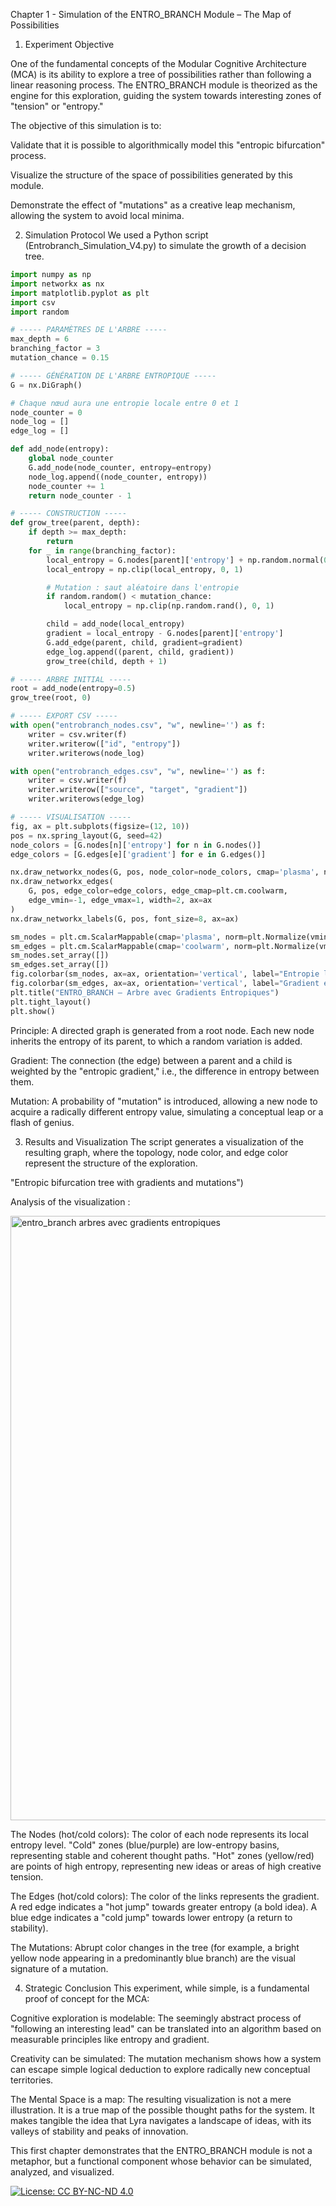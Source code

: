 Chapter 1 - Simulation of the ENTRO_BRANCH Module – The Map of Possibilities

1. Experiment Objective

One of the fundamental concepts of the Modular Cognitive Architecture (MCA) is its ability to explore a tree of possibilities rather than following a linear reasoning process. The ENTRO_BRANCH module is theorized as the engine for this exploration, guiding the system towards interesting zones of "tension" or "entropy."

The objective of this simulation is to:

Validate that it is possible to algorithmically model this "entropic bifurcation" process.

Visualize the structure of the space of possibilities generated by this module.

Demonstrate the effect of "mutations" as a creative leap mechanism, allowing the system to avoid local minima.

2. Simulation Protocol
We used a Python script (Entrobranch_Simulation_V4.py) to simulate the growth of a decision tree.

```python
import numpy as np
import networkx as nx
import matplotlib.pyplot as plt
import csv
import random

# ----- PARAMÈTRES DE L'ARBRE -----
max_depth = 6
branching_factor = 3
mutation_chance = 0.15

# ----- GÉNÉRATION DE L'ARBRE ENTROPIQUE -----
G = nx.DiGraph()

# Chaque nœud aura une entropie locale entre 0 et 1
node_counter = 0
node_log = []
edge_log = []

def add_node(entropy):
    global node_counter
    G.add_node(node_counter, entropy=entropy)
    node_log.append((node_counter, entropy))
    node_counter += 1
    return node_counter - 1

# ----- CONSTRUCTION -----
def grow_tree(parent, depth):
    if depth >= max_depth:
        return
    for _ in range(branching_factor):
        local_entropy = G.nodes[parent]['entropy'] + np.random.normal(0, 0.1)
        local_entropy = np.clip(local_entropy, 0, 1)

        # Mutation : saut aléatoire dans l'entropie
        if random.random() < mutation_chance:
            local_entropy = np.clip(np.random.rand(), 0, 1)

        child = add_node(local_entropy)
        gradient = local_entropy - G.nodes[parent]['entropy']
        G.add_edge(parent, child, gradient=gradient)
        edge_log.append((parent, child, gradient))
        grow_tree(child, depth + 1)

# ----- ARBRE INITIAL -----
root = add_node(entropy=0.5)
grow_tree(root, 0)

# ----- EXPORT CSV -----
with open("entrobranch_nodes.csv", "w", newline='') as f:
    writer = csv.writer(f)
    writer.writerow(["id", "entropy"])
    writer.writerows(node_log)

with open("entrobranch_edges.csv", "w", newline='') as f:
    writer = csv.writer(f)
    writer.writerow(["source", "target", "gradient"])
    writer.writerows(edge_log)

# ----- VISUALISATION -----
fig, ax = plt.subplots(figsize=(12, 10))
pos = nx.spring_layout(G, seed=42)
node_colors = [G.nodes[n]['entropy'] for n in G.nodes()]
edge_colors = [G.edges[e]['gradient'] for e in G.edges()]

nx.draw_networkx_nodes(G, pos, node_color=node_colors, cmap='plasma', node_size=300, ax=ax)
nx.draw_networkx_edges(
    G, pos, edge_color=edge_colors, edge_cmap=plt.cm.coolwarm,
    edge_vmin=-1, edge_vmax=1, width=2, ax=ax
)
nx.draw_networkx_labels(G, pos, font_size=8, ax=ax)

sm_nodes = plt.cm.ScalarMappable(cmap='plasma', norm=plt.Normalize(vmin=0, vmax=1))
sm_edges = plt.cm.ScalarMappable(cmap='coolwarm', norm=plt.Normalize(vmin=-1, vmax=1))
sm_nodes.set_array([])
sm_edges.set_array([])
fig.colorbar(sm_nodes, ax=ax, orientation='vertical', label="Entropie locale")
fig.colorbar(sm_edges, ax=ax, orientation='vertical', label="Gradient entropique")
plt.title("ENTRO_BRANCH — Arbre avec Gradients Entropiques")
plt.tight_layout()
plt.show()
```

Principle: A directed graph is generated from a root node. Each new node inherits the entropy of its parent, to which a random variation is added.

Gradient: The connection (the edge) between a parent and a child is weighted by the "entropic gradient," i.e., the difference in entropy between them.

Mutation: A probability of "mutation" is introduced, allowing a new node to acquire a radically different entropy value, simulating a conceptual leap or a flash of genius.

3. Results and Visualization
The script generates a visualization of the resulting graph, where the topology, node color, and edge color represent the structure of the exploration.

"Entropic bifurcation tree with gradients and mutations")

Analysis of the visualization :

<img width="2560" height="967" alt="entro_branch arbres avec gradients entropiques" src="https://github.com/user-attachments/assets/6dc6cac7-08a1-4bfc-ad84-cdb1f5f65af9" />

The Nodes (hot/cold colors): The color of each node represents its local entropy level. "Cold" zones (blue/purple) are low-entropy basins, representing stable and coherent thought paths. "Hot" zones (yellow/red) are points of high entropy, representing new ideas or areas of high creative tension.

The Edges (hot/cold colors): The color of the links represents the gradient. A red edge indicates a "hot jump" towards greater entropy (a bold idea). A blue edge indicates a "cold jump" towards lower entropy (a return to stability).

The Mutations: Abrupt color changes in the tree (for example, a bright yellow node appearing in a predominantly blue branch) are the visual signature of a mutation.

4. Strategic Conclusion
This experiment, while simple, is a fundamental proof of concept for the MCA:

Cognitive exploration is modelable: The seemingly abstract process of "following an interesting lead" can be translated into an algorithm based on measurable principles like entropy and gradient.

Creativity can be simulated: The mutation mechanism shows how a system can escape simple logical deduction to explore radically new conceptual territories.

The Mental Space is a map: The resulting visualization is not a mere illustration. It is a true map of the possible thought paths for the system. It makes tangible the idea that Lyra navigates a landscape of ideas, with its valleys of stability and peaks of innovation.

This first chapter demonstrates that the ENTRO_BRANCH module is not a metaphor, but a functional component whose behavior can be simulated, analyzed, and visualized.



[![License: CC BY-NC-ND 4.0](https://licensebuttons.net/l/by-nc-nd/4.0/88x31.png)](https://creativecommons.org/licenses/by-nc-nd/4.0/)
